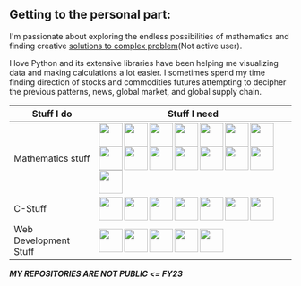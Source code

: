 ## Getting to the personal part:

I'm passionate about exploring the endless possibilities of mathematics and finding creative [solutions to complex problem](https://math.stackexchange.com/users/992496/darshan-p?tab=profile)(Not active user).


I love Python and its extensive libraries have been helping me visualizing data and making calculations a lot easier. I sometimes spend my time finding direction of stocks and commodities futures attempting to decipher the previous patterns, news, global market, and global supply chain.


<table>
    <thead>
        <tr>
            <th>Stuff I do</th>
            <th>Stuff I need</th>
        </tr>
    </thead>
    <tr>
        <td>Mathematics stuff</td>
        <td><img src="https://www.linkpicture.com/q/python_2.jpg" height="42px" align="left">
            <img src="https://www.linkpicture.com/q/numpy_1.png" height="42px" align="left">
            <img src="https://www.linkpicture.com/q/scipy_1.png" height="42px" align="left">
            <img src="https://www.linkpicture.com/q/sympy_1.png" height="42px" align="left">
            <img src="https://www.linkpicture.com/q/pandas_1.png" height="42px" align="left">
            <img src="https://www.linkpicture.com/q/scikit-learn_1.png" height="42px" align="left">
            <img src="https://www.linkpicture.com/q/tensorflow_1.png" height="42px" align="left">
            <img src="https://www.linkpicture.com/q/jupyter_1.png" height="42px" align="left">
            <img src="https://www.linkpicture.com/q/keras_1.png" height="42px" align="left">
            <img src="https://www.linkpicture.com/q/mathematica_1.png" height="42px" align="left">
            <img src="https://www.selenium.dev/images/logos/webdriver.svg", height="42px", align="left">
            <img src="https://www.linkpicture.com/q/flask_1.png" height="42px" align="left">
            <img src="https://upload.wikimedia.org/wikipedia/commons/thumb/1/1d/PyCharm_Icon.svg/1200px-PyCharm_Icon.svg.png" height="42px" align="left">
            <img src="https://www.linkpicture.com/q/github_6.png" height="42px" align="left">
            <img src="https://encrypted-tbn0.gstatic.com/images?q=tbn:ANd9GcRda0DJBSxwYFu3_6eJYq4U2csp6BEGtYNHhQgT4HjIo4Z1DV1q3dctrTJmyc4U6t79SoI&usqp=CAU" height="42px" align="left">
        </td>
    </tr>
    <tr>
        <td>C-Stuff</td>
        <td><img src="https://www.linkpicture.com/q/c_16.png" height="42px" align="left">
            <img src="https://www.linkpicture.com/q/c_17.png" height="42px" align="left">
            <img src="https://www.linkpicture.com/q/cc_2.png" height="42px" align="left">
            <img src="https://www.linkpicture.com/q/net_3.png" height="42px" align="left">
            <img src="https://www.linkpicture.com/q/vscode_1.png" height="42px" align="left">
            <img src="https://algol.dev/wp-content/uploads/2020/10/logo-eclipse.png" height="42px" align="left">
            <img src="https://encrypted-tbn0.gstatic.com/images?q=tbn:ANd9GcRda0DJBSxwYFu3_6eJYq4U2csp6BEGtYNHhQgT4HjIo4Z1DV1q3dctrTJmyc4U6t79SoI&usqp=CAU" height="42px" align="left">
        </td>
    </tr>
    <tr>
        <td>Web Development Stuff</td>
        <td><img src="https://www.linkpicture.com/q/html5_1.png" height="42px" align="left">
            <img src="https://www.linkpicture.com/q/js_6.png" height="42px" align="left">
            <img src="https://www.linkpicture.com/q/flask_1.png" height="42px" align="left">
            <img src="https://www.linkpicture.com/q/vscode_1.png" height="42px" align="left">
            <img src="https://encrypted-tbn0.gstatic.com/images?q=tbn:ANd9GcRda0DJBSxwYFu3_6eJYq4U2csp6BEGtYNHhQgT4HjIo4Z1DV1q3dctrTJmyc4U6t79SoI&usqp=CAU" height="42px" align="left">
        </td>            
    </tr>
</table>

***MY REPOSITORIES ARE NOT PUBLIC <= FY23***
<!--
![image](https://user-images.githubusercontent.com/72539638/213868752-488c1589-7075-4f3d-aa6a-465c3442ae1e.png)
-->
